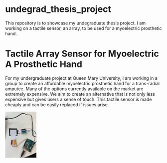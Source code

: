 # undegrad_thesis_project
 This repository is to showcase my undegraduate thesis project. I am working on a tactile sensor, an array, to be used for a myoelectric prosthetic hand.
 
# Tactile Array Sensor for Myoelectric A Prosthetic Hand
For my undergraduate project at Queen Mary University, I am working in a group to create an affordable myoelectric prosthetic hand for a trans-radial amputee. Many of the options currently available on the market are extremely expensive. We aim to create an alternative that is not only less expensive but gives users a sense of touch. This tactile sensor is made cheaply and can be easily replaced if issues arise.

<img src="picture-of-sensor-and-arduino.PNG" width="100">
